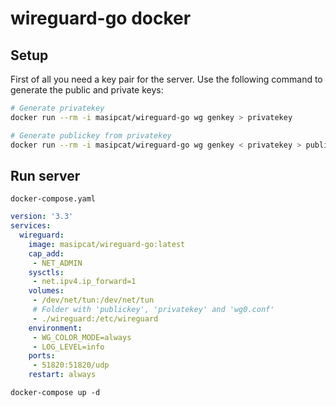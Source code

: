 # wireguard-go docker

## Setup

First of all you need a key pair for the server. Use the following command to generate the public and private keys:

```bash
# Generate privatekey
docker run --rm -i masipcat/wireguard-go wg genkey > privatekey

# Generate publickey from privatekey
docker run --rm -i masipcat/wireguard-go wg genkey < privatekey > publickey
```

## Run server

`docker-compose.yaml`
```yaml
version: '3.3'
services:
  wireguard:
    image: masipcat/wireguard-go:latest
    cap_add:
     - NET_ADMIN
    sysctls:
     - net.ipv4.ip_forward=1
    volumes:
     - /dev/net/tun:/dev/net/tun
     # Folder with 'publickey', 'privatekey' and 'wg0.conf'
     - ./wireguard:/etc/wireguard
    environment:
     - WG_COLOR_MODE=always
     - LOG_LEVEL=info
    ports:
     - 51820:51820/udp
    restart: always
```

```
docker-compose up -d
```

